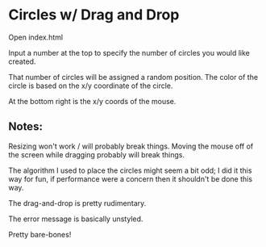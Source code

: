 # Circles w/ Drag and Drop
Open index.html

Input a number at the top to specify the number of circles you would like
created.

That number of circles will be assigned a random position. The color of the
circle is based on the x/y coordinate of the circle.

At the bottom right is the x/y coords of the mouse.

## Notes:
Resizing won't work / will probably break things. Moving the mouse off of the
screen while dragging probably will break things.

The algorithm I used to place the circles might seem a bit odd; I did it this
way for fun, if performance were a concern then it shouldn't be done this way.

The drag-and-drop is pretty rudimentary.

The error message is basically unstyled.

Pretty bare-bones!
